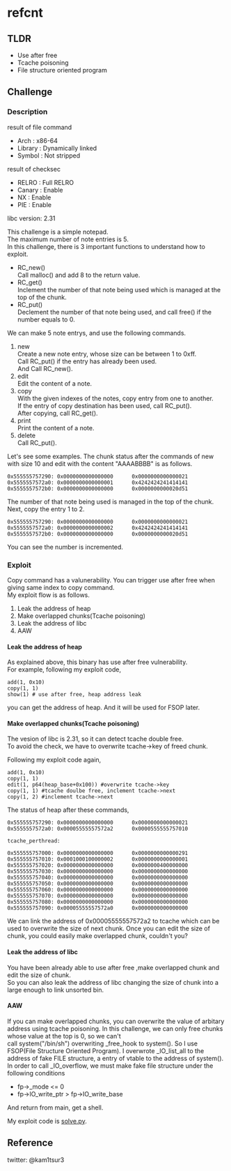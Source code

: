 # refcnt

## TLDR
* Use after free 
* Tcache poisoning
* File structure oriented program

## Challenge
### Description
result of file command
* Arch    : x86-64
* Library : Dynamically linked
* Symbol  : Not stripped

result of checksec
* RELRO  : Full RELRO
* Canary : Enable 
* NX     : Enable
* PIE    : Enable 

libc version: 2.31

This challenge is a simple notepad.  
The maximum number of note entries is 5.  
In this challenge, there is 3 important functions to understand how to exploit.
* RC\_new()  
Call malloc() and add 8 to the return value.  
* RC\_get()  
Inclement the number of that note being used which is managed at the top of the chunk.  
* RC\_put()  
Declement the number of that note being used, and call free() if the number equals to 0.  

We can make 5 note entrys, and use the following commands.  

1. new  
Create a new note entry, whose size can be between 1 to 0xff.  
Call RC\_put() if the entry has already been used.  
And Call RC\_new().  
2. edit  
Edit the content of a note.  
3. copy  
With the given indexes of the notes, copy entry from one to another.  
If the entry of copy destination has been used, call RC\_put().  
After copying, call RC\_get().  
4. print  
Print the content of a note.  
5. delete  
Call RC\_put().

Let's see some examples.
The chunk status after the commands of new with size 10 and edit with the content "AAAABBBB" is as follows.

```
0x555555757290: 0x0000000000000000      0x0000000000000021
0x5555557572a0: 0x0000000000000001      0x4242424241414141
0x5555557572b0: 0x0000000000000000      0x0000000000020d51
```
The number of that note being used is managed in the top of the chunk.
Next, copy the entry 1 to 2.
```
0x555555757290: 0x0000000000000000      0x0000000000000021
0x5555557572a0: 0x0000000000000002      0x4242424241414141
0x5555557572b0: 0x0000000000000000      0x0000000000020d51
```
You can see the number is incremented.

### Exploit 
Copy command has a valunerability. You can trigger use after free when giving same index to copy command.  
My exploit flow is as follows.

1. Leak the address of heap  
2. Make overlapped chunks(Tcache poisoning)  
3. Leak the address of libc  
4. AAW

#### Leak the address of heap
As explained above, this binary has use after free vulnerability.  
For example, following my exploit code,
```
add(1, 0x10)
copy(1, 1)
show(1) # use after free, heap address leak
```
you can get the address of heap.
And it will be used for FSOP later.

#### Make overlapped chunks(Tcache poisoning)
The vesion of libc is 2.31, so it can detect tcache double free.  
To avoid the check, we have to overwrite tcache->key of freed chunk.  

Following my exploit code again,
```
add(1, 0x10)
copy(1, 1)
edit(1, p64(heap_base+0x100)) #overwrite tcache->key
copy(1, 1) #tcache doulbe free, inclement tcache->next
copy(1, 2) #inclement tcache->next
``` 

The status of heap after these commands,

```
0x555555757290: 0x0000000000000000      0x0000000000000021
0x5555557572a0: 0x00005555557572a2      0x0000555555757010

tcache_perthread:

0x555555757000: 0x0000000000000000      0x0000000000000291
0x555555757010: 0x0001000100000002      0x0000000000000001
0x555555757020: 0x0000000000000000      0x0000000400000000
0x555555757030: 0x0000000000000000      0x0000000000000000
0x555555757040: 0x0000000000000000      0x0000000000000000
0x555555757050: 0x0000000000000000      0x0000000000000000
0x555555757060: 0x0000000000000000      0x0000000000000000
0x555555757070: 0x0000000000000000      0x0000000000000000
0x555555757080: 0x0000000000000000      0x0000000000000000
0x555555757090: 0x00005555557572a0      0x0000000000000000
```
We can link the address of 0x00005555557572a2 to tcache which can be used to 
overwrite the size of next chunk.
Once you can edit the size of chunk, you could easily make overlapped chunk, couldn't you?  

#### Leak the address of libc 
You have been already able to use after free ,make overlapped chunk and edit the size of chunk.  
So you can also leak the address of libc changing the size of chunk into a large enough to link unsorted bin.

#### AAW
If you can make overlapped chunks, you can overwrite the value of arbitary address using tcache poisoning. 
In this challenge, we can only free chunks whose value at the top is 0, so we can't  
call system("/bin/sh") overwriting \_free\_hook to system(). 
So I use FSOP(File Structure Oriented Program).
I overwrote \_IO\_list\_all to the address of fake FILE structure, a entry of vtable to the address of system().  
In order to call \_IO\_overflow, we must make fake file structure under the following conditions

* fp->_mode <= 0
* fp->IO\_write\_ptr \> fp-\>IO\_write\_base

And return from main, get a shell.

My exploit code is [solve.py](https://github.com/kam1tsur3/2020_CTF/blob/master/asis_final/pwn/refcnt/solve.py).

## Reference

twitter: @kam1tsur3
